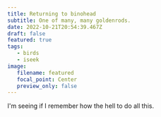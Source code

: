 ```yaml
---
title: Returning to binohead
subtitle: One of many, many goldenrods.
date: 2022-10-21T20:54:39.467Z
draft: false
featured: true
tags:
   - birds
   - iseek
image:
   filename: featured
   focal_point: Center
   preview_only: false
---
```



I'm seeing if I remember how the hell to do all this.
